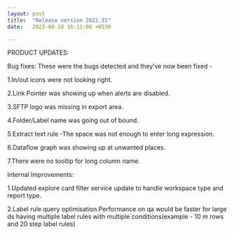 ```yaml
---
layout: post
title:  "Release version 2022.31"
date:   2022-08-10 16:12:06 +0530

---
```

PRODUCT UPDATES:

Bug fixes:
These were the bugs detected and they’ve now been fixed -

1.In/out icons were not looking right.

2.Link Pointer was showing up when alerts are disabled.

3.SFTP logo was missing in export area.

4.Folder/Label name was going out of bound.

5.Extract text rule -The space was not enough to enter long expression.

6.Dataflow graph was showing up at unwanted places.

7.There were no tooltip for long column name.

Internal Improvements:

1.Updated explore card filter service update to handle workspace type and report type.

2.Label rule query optimisation.Performance on qa would be faster for large ds having multiple label rules with multiple conditions(example - 10 m rows and 20 step label rules)
